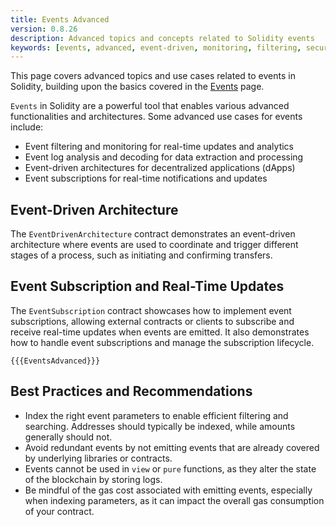 ```yaml
---
title: Events Advanced
version: 0.8.26
description: Advanced topics and concepts related to Solidity events
keywords: [events, advanced, event-driven, monitoring, filtering, security]
---
```


This page covers advanced topics and use cases related to events in Solidity, building upon the basics covered in the [Events](../events) page.

`Events` in Solidity are a powerful tool that enables various advanced functionalities and architectures. Some advanced use cases for events include:

- Event filtering and monitoring for real-time updates and analytics
- Event log analysis and decoding for data extraction and processing
- Event-driven architectures for decentralized applications (dApps)
- Event subscriptions for real-time notifications and updates

## Event-Driven Architecture

The `EventDrivenArchitecture` contract demonstrates an event-driven architecture where events are used to coordinate and trigger different stages of a process, such as initiating and confirming transfers.

## Event Subscription and Real-Time Updates

The `EventSubscription` contract showcases how to implement event subscriptions, allowing external contracts or clients to subscribe and receive real-time updates when events are emitted. It also demonstrates how to handle event subscriptions and manage the subscription lifecycle.

```solidity
{{{EventsAdvanced}}}
```

## Best Practices and Recommendations

- Index the right event parameters to enable efficient filtering and searching. Addresses should typically be indexed, while amounts generally should not.
- Avoid redundant events by not emitting events that are already covered by underlying libraries or contracts.
- Events cannot be used in `view` or `pure` functions, as they alter the state of the blockchain by storing logs.
- Be mindful of the gas cost associated with emitting events, especially when indexing parameters, as it can impact the overall gas consumption of your contract.
